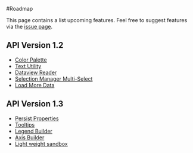 #Roadmap

This page contains a list upcoming features. Feel free to suggest features via the [issue page](https://github.com/Microsoft/PowerBI-visuals-docs/issues?q=is%3Aopen+is%3Aissue+label%3AFeature).

## API Version 1.2
* [Color Palette](https://github.com/Microsoft/PowerBI-visuals-docs/issues/28)
* [Text Utility](https://github.com/Microsoft/PowerBI-visuals-docs/issues/29)
* [Dataview Reader](https://github.com/Microsoft/PowerBI-visuals-docs/issues/30)
* [Selection Manager Multi-Select](https://github.com/Microsoft/PowerBI-visuals-docs/issues/31) 
* [Load More Data](https://github.com/Microsoft/PowerBI-visuals-docs/issues/32)


## API Version 1.3

* [Persist Properties](https://github.com/Microsoft/PowerBI-visuals-docs/issues/33)
* [Tooltips](https://github.com/Microsoft/PowerBI-visuals-docs/issues/34)
* [Legend Builder](https://github.com/Microsoft/PowerBI-visuals-docs/issues/35)
* [Axis Builder](https://github.com/Microsoft/PowerBI-visuals-docs/issues/36)
* [Light weight sandbox](https://github.com/Microsoft/PowerBI-visuals-docs/issues/37)
